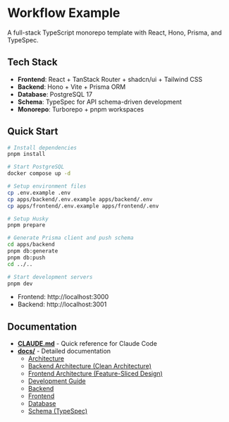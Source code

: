 # Workflow Example

A full-stack TypeScript monorepo template with React, Hono, Prisma, and TypeSpec.

## Tech Stack

- **Frontend**: React + TanStack Router + shadcn/ui + Tailwind CSS
- **Backend**: Hono + Vite + Prisma ORM
- **Database**: PostgreSQL 17
- **Schema**: TypeSpec for API schema-driven development
- **Monorepo**: Turborepo + pnpm workspaces

## Quick Start

```bash
# Install dependencies
pnpm install

# Start PostgreSQL
docker compose up -d

# Setup environment files
cp .env.example .env
cp apps/backend/.env.example apps/backend/.env
cp apps/frontend/.env.example apps/frontend/.env

# Setup Husky
pnpm prepare

# Generate Prisma client and push schema
cd apps/backend
pnpm db:generate
pnpm db:push
cd ../..

# Start development servers
pnpm dev
```

- Frontend: http://localhost:3000
- Backend: http://localhost:3001

## Documentation

- **[CLAUDE.md](./CLAUDE.md)** - Quick reference for Claude Code
- **[docs/](./docs/)** - Detailed documentation
  - [Architecture](./docs/architecture.md)
  - [Backend Architecture (Clean Architecture)](./docs/backend-architecture.md)
  - [Frontend Architecture (Feature-Sliced Design)](./docs/frontend-architecture.md)
  - [Development Guide](./docs/development.md)
  - [Backend](./docs/backend.md)
  - [Frontend](./docs/frontend.md)
  - [Database](./docs/database.md)
  - [Schema (TypeSpec)](./docs/schema.md)
